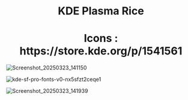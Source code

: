 <h1 align="center">KDE Plasma Rice</h1>

<h1 align="center">Icons : https://store.kde.org/p/1541561 </h1>

![Screenshot_20250323_141150](https://github.com/user-attachments/assets/882994e8-8834-4a7f-836d-7601f4151bee)


![kde-sf-pro-fonts-v0-nx5sfzt2ceqe1](https://github.com/user-attachments/assets/4aa0f89f-a3a9-48e3-b463-0378c82d6f9e)


![Screenshot_20250323_141939](https://github.com/user-attachments/assets/75b5d1c1-2a09-41c5-b3a5-0666296b2453)




